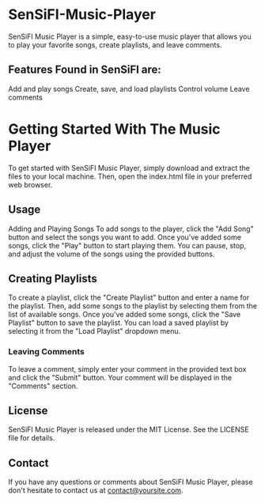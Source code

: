 # SenSiFI-Music-Player
SenSiFI Music Player is a simple, easy-to-use music player that allows you to play your favorite songs, create playlists, and leave comments.

## Features Found in SenSiFI are:
Add and play songs
Create, save, and load playlists
Control volume
Leave comments

# Getting Started With The Music Player
To get started with SenSiFI Music Player, simply download and extract the files to your local machine. Then, open the index.html file in your preferred web browser.

## Usage
Adding and Playing Songs
To add songs to the player, click the "Add Song" button and select the songs you want to add. Once you've added some songs, click the "Play" button to start playing them. You can pause, stop, and adjust the volume of the songs using the provided buttons.

## Creating Playlists
To create a playlist, click the "Create Playlist" button and enter a name for the playlist. Then, add some songs to the playlist by selecting them from the list of available songs. Once you've added some songs, click the "Save Playlist" button to save the playlist. You can load a saved playlist by selecting it from the "Load Playlist" dropdown menu.

### Leaving Comments
To leave a comment, simply enter your comment in the provided text box and click the "Submit" button. Your comment will be displayed in the "Comments" section.

## License
SenSiFI Music Player is released under the MIT License. See the LICENSE file for details.

## Contact
If you have any questions or comments about SenSiFI Music Player, please don't hesitate to contact us at contact@yoursite.com.




